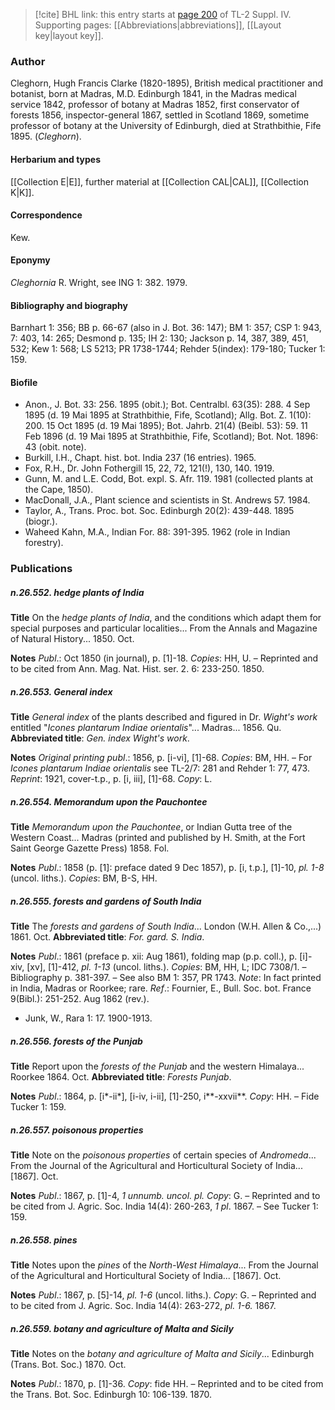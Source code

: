 > [!cite] BHL link: this entry starts at [page 200](https://www.biodiversitylibrary.org/item/103860#page/210/mode/1up) of TL-2 Suppl. IV.
> Supporting pages: [[Abbreviations|abbreviations]], [[Layout key|layout key]].

### Author

Cleghorn, Hugh Francis Clarke (1820-1895), British medical practitioner and botanist, born at Madras, M.D. Edinburgh 1841, in the Madras medical service 1842, professor of botany at Madras 1852, first conservator of forests 1856, inspector-general 1867, settled in Scotland 1869, sometime professor of botany at the University of Edinburgh, died at Strathbithie, Fife 1895. (*Cleghorn*).

#### Herbarium and types

[[Collection E|E]], further material at [[Collection CAL|CAL]], [[Collection K|K]].

#### Correspondence

Kew.

#### Eponymy

*Cleghornia* R. Wright, see ING 1: 382. 1979.

#### Bibliography and biography

Barnhart 1: 356; BB p. 66-67 (also in J. Bot. 36: 147); BM 1: 357; CSP 1: 943, 7: 403, 14: 265; Desmond p. 135; IH 2: 130; Jackson p. 14, 387, 389, 451, 532; Kew 1: 568; LS 5213; PR 1738-1744; Rehder 5(index): 179-180; Tucker 1: 159.

#### Biofile

- Anon., J. Bot. 33: 256. 1895 (obit.); Bot. Centralbl. 63(35): 288. 4 Sep 1895 (d. 19 Mai 1895 at Strathbithie, Fife, Scotland); Allg. Bot. Z. 1(10): 200. 15 Oct 1895 (d. 19 Mai 1895); Bot. Jahrb. 21(4) (Beibl. 53): 59. 11 Feb 1896 (d. 19 Mai 1895 at Strathbithie, Fife, Scotland); Bot. Not. 1896: 43 (obit. note).
- Burkill, I.H., Chapt. hist. bot. India 237 (16 entries). 1965.
- Fox, R.H., Dr. John Fothergill 15, 22, 72, 121(!), 130, 140. 1919.
- Gunn, M. and L.E. Codd, Bot. expl. S. Afr. 119. 1981 (collected plants at the Cape, 1850).
- MacDonall, J.A., Plant science and scientists in St. Andrews 57. 1984.
- Taylor, A., Trans. Proc. bot. Soc. Edinburgh 20(2): 439-448. 1895 (biogr.).
- Waheed Kahn, M.A., Indian For. 88: 391-395. 1962 (role in Indian forestry).

### Publications

##### n.26.552. hedge plants of India

**Title**
On the *hedge plants of India*, and the conditions which adapt them for special purposes and particular localities... From the Annals and Magazine of Natural History... 1850. Oct.

**Notes**
*Publ*.: Oct 1850 (in journal), p. \[1\]-18. *Copies*: HH, U. – Reprinted and to be cited from Ann. Mag. Nat. Hist. ser. 2. 6: 233-250. 1850.

##### n.26.553. General index

**Title**
*General index* of the plants described and figured in Dr. *Wight's work* entitled "*Icones plantarum Indiae orientalis*"... Madras... 1856. Qu.
**Abbreviated title**: *Gen. index Wight's work*.

**Notes**
*Original printing publ*.: 1856, p. \[i-vi\], \[1\]-68. *Copies*: BM, HH. – For *Icones plantarum Indiae orientalis* see TL-2/7: 281 and Rehder 1: 77, 473.
*Reprint*: 1921, cover-t.p., p. \[i, iii\], \[1\]-68. *Copy*: L.

##### n.26.554. Memorandum upon the Pauchontee

**Title**
*Memorandum upon the Pauchontee*, or Indian Gutta tree of the Western Coast... Madras (printed and published by H. Smith, at the Fort Saint George Gazette Press) 1858. Fol.

**Notes**
*Publ*.: 1858 (p. \[1\]: preface dated 9 Dec 1857), p. \[i, t.p.\], \[1\]-10, *pl. 1-8* (uncol. liths.). *Copies*: BM, B-S, HH.

##### n.26.555. forests and gardens of South India

**Title**
The *forests and gardens of South India*... London (W.H. Allen & Co.,...) 1861. Oct.
**Abbreviated title**: *For. gard. S. India*.

**Notes**
*Publ*.: 1861 (preface p. xii: Aug 1861), folding map (p.p. coll.), p. \[i\]-xiv, \[xv\], \[1\]-412, *pl. 1-13* (uncol. liths.). *Copies*: BM, HH, L; IDC 7308/1. – Bibliography p. 381-397. – See also BM 1: 357, PR 1743.
*Note*: In fact printed in India, Madras or Roorkee; rare.
*Ref*.: Fournier, E., Bull. Soc. bot. France 9(Bibl.): 251-252. Aug 1862 (rev.).
- Junk, W., Rara 1: 17. 1900-1913.

##### n.26.556. forests of the Punjab

**Title**
Report upon the *forests of the Punjab* and the western Himalaya... Roorkee 1864. Oct.
**Abbreviated title**: *Forests Punjab*.

**Notes**
*Publ*.: 1864, p. \[i\*-ii\*\], \[i-iv, i-ii\], \[1\]-250, i\*\*-xxvii\*\*. *Copy*: HH. – Fide Tucker 1: 159.

##### n.26.557. poisonous properties

**Title**
Note on the *poisonous properties* of certain species of *Andromeda*... From the Journal of the Agricultural and Horticultural Society of India... \[1867\]. Oct.

**Notes**
*Publ*.: 1867, p. \[1\]-4, *1 unnumb. uncol. pl. Copy*: G. – Reprinted and to be cited from J. Agric. Soc. India 14(4): 260-263, *1 pl*. 1867. – See Tucker 1: 159.

##### n.26.558. pines

**Title**
Notes upon the *pines* of the *North-West Himalaya*... From the Journal of the Agricultural and Horticultural Society of India... \[1867\]. Oct.

**Notes**
*Publ*.: 1867, p. \[5\]-14, *pl. 1-6* (uncol. liths.). *Copy*: G. – Reprinted and to be cited from J. Agric. Soc. India 14(4): 263-272, *pl. 1-6.* 1867.

##### n.26.559. botany and agriculture of Malta and Sicily

**Title**
Notes on the *botany and agriculture of Malta and Sicily*... Edinburgh (Trans. Bot. Soc.) 1870. Oct.

**Notes**
*Publ*.: 1870, p. \[1\]-36. *Copy*: fide HH. – Reprinted and to be cited from the Trans. Bot. Soc. Edinburgh 10: 106-139. 1870.

